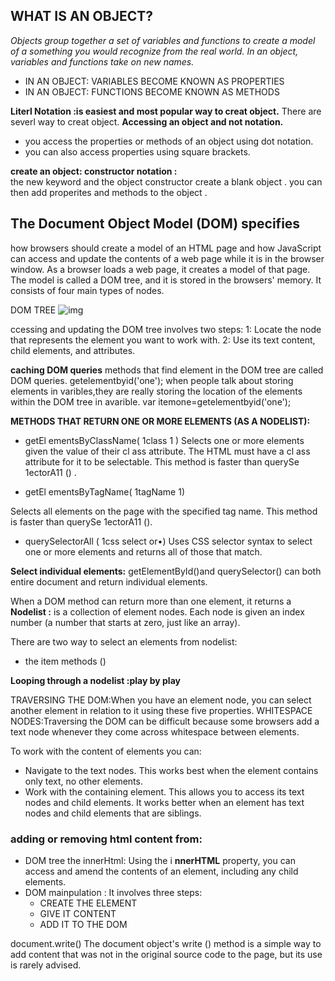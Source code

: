## WHAT IS AN OBJECT?
*Objects group together a set of variables and functions to create a model of a something you would recognize from the real world. In an object, variables and functions take on new names.*
 - IN AN OBJECT: VARIABLES BECOME KNOWN AS PROPERTIES 
 - IN AN OBJECT: FUNCTIONS BECOME KNOWN AS METHODS 

**Literl Notation :is easiest and most popular way to creat object.**
There are severl way to creat object.
**Accessing an object and not notation.**
   -  you access the properties or methods of an object using dot notation.
   - you can also access properties using square brackets.

**create an object: constructor notation :**    
the new keyword and the object constructor create a blank object .
you can then add properites and methods to the object .


## The Document Object Model (DOM) specifies 
how browsers should create a model of an HTML page and how JavaScript can access and update the contents of a web page while it is in the browser window. 
As a browser loads a web page, it creates a model of that page. 
The model is called a DOM tree, and it is stored in the browsers' memory. It consists of four main types of nodes. 

DOM TREE
![img](https://data-flair.training/blogs/wp-content/uploads/sites/2/2019/08/Js-Dom-Tree.png)

ccessing and updating the DOM tree involves two steps: 
1: Locate the node that represents the element you want to work with. 
2: Use its text content, child elements, and attributes. 

**caching DOM queries**
methods that find element in the DOM tree are called DOM queries.
getelementbyid('one');
when people talk about storing elements in varibles,they are really storing the location of the elements within the DOM tree in avarible.
var itemone=getelementbyid('one');

**METHODS THAT RETURN ONE OR MORE ELEMENTS (AS A NODELIST):** 
- getEl ementsByClassName( 1class 1 ) 
Selects one or more elements given the value of their cl ass attribute. 
The HTML must have a cl ass attribute for it to be selectable. 
This method is faster than querySe 1ectorA11 () . 
 
- getEl ementsByTagName( 1tagName 1)

Selects all elements on the page with the specified tag name. 
This method is faster than querySe 1ectorA11 (). 
- querySelectorAll ( 1css select or•) 
Uses CSS selector syntax to select one or more elements and returns all of those that match.

**Select individual elements:**
getElementById()and querySelector() can both entire document and return individual elements.

When a DOM method can return more than one element, it returns a 
**Nodelist :** is a collection of element nodes. Each node is given an index number (a number that starts at zero, just like an array).

 There are two way to select  an elements from nodelist:
- the item methods ()

**Looping through a nodelist :play by play**

TRAVERSING THE DOM:When you have an element node, you can select 
another element in relation to it using these five properties.
WHITESPACE NODES:Traversing the DOM can be difficult because 
some browsers add a text node whenever they come across whitespace between elements. 


To work with the content of elements you can: 
- Navigate to the text nodes. This works best when the element contains only text, no other elements. 
- Work with the containing element. This allows 
you to access its text nodes and child elements. It works better when an element has text nodes and child elements that are siblings.

### adding or removing  html content from:
- DOM tree the innerHtml: Using the i **nnerHTML** property, you can access and amend the contents of an element, including any child elements.
- DOM mainpulation : It involves three steps:
   - CREATE THE ELEMENT
   - GIVE IT CONTENT 
   - ADD IT TO THE DOM 

   
document.write() 
The document object's write () method is a simple way to add content that was not in the original source code to the page, but its use is rarely advised.
